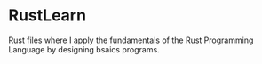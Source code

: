 # RustLearn
Rust files where I apply the fundamentals of the Rust Programming Language by designing bsaics programs.
